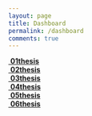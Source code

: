 ```yaml
---
layout: page
title: Dashboard
permalink: /dashboard
comments: true
---
```


<div class="row mb-30px">
    <div class="col-12 col-md-4 col-lg-3 p-2">
        <div class="databox data_01">
            <a href="{{ site.baseurl }}/thesis001" class=""> 
                <img class="" src="{{site.baseurl}}/assets/images/thesis001.jpg" alt="" />
                <b>01thesis</b>    
            </a>
        </div>
    </div>
    <div class="col-12 col-md-4 col-lg-3 p-2">
        <div class="databox data_02">
            <a href="{{ site.baseurl }}/thesis002">
                <img class="" src="{{site.baseurl}}/assets/images/thesis001.jpg" alt="" />
                <b>02thesis</b>
            </a>
        </div>
    </div>
    <div class="col-12 col-md-4 col-lg-3 p-2">
        <div class="databox data_03">
            <a href="{{ site.baseurl }}/thesis003">
                <img class="" src="{{site.baseurl}}/assets/images/thesis001.jpg" alt="" />
                <b>03thesis</b>
            </a>
        </div>
    </div>
    <div class="col-12 col-md-4 col-lg-3 p-2">
        <div class="databox data_04">
            <a href="{{ site.baseurl }}/thesis004">
                <img class="" src="{{site.baseurl}}/assets/images/thesis001.jpg" alt="" />
                <b>04thesis</b>
            </a>
        </div>
    </div>
    <div class="col-12 col-md-4 col-lg-3 p-2">
        <div class="databox data_05">
            <a href="{{ site.baseurl }}/thesis005">
                <img class="" src="{{site.baseurl}}/assets/images/thesis001.jpg" alt="" />
                <b>05thesis</b>
            </a>
        </div>
    </div>
    <div class="col-12 col-md-4 col-lg-3 p-1">
        <div class="databox data_06">
            <a href="{{ site.baseurl }}/thesis006">
                <img class="" src="{{site.baseurl}}/assets/images/thesis001.jpg" alt="" />
                <b>06thesis</b>
            </a>
        </div>
    </div>
</div>
